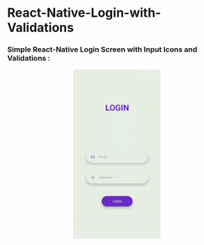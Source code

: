 # React-Native-Login-with-Validations

<h3>Simple React-Native Login Screen with Input Icons and Validations : </h3>

 <p align="center"><img src="https://github.com/AmanSingour/React-Native-Login/blob/master/images/20200408-020558.GIF" alt="UI Image" width="200"/></p>
